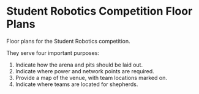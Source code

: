 # Student Robotics Competition Floor Plans

Floor plans for the Student Robotics competition.

They serve four important purposes:

 1. Indicate how the arena and pits should be laid out.
 1. Indicate where power and network points are required.
 1. Provide a map of the venue, with team locations marked on.
 1. Indicate where teams are located for shepherds.


